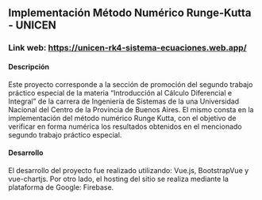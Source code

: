 ## Implementación Método Numérico Runge-Kutta - UNICEN

### Link web: https://unicen-rk4-sistema-ecuaciones.web.app/

#### Descripción
Este proyecto corresponde a la sección de promoción del segundo trabajo práctico especial de la materia “Introducción al Cálculo Diferencial e Integral” de la carrera de Ingeniería de Sistemas de la una Universidad Nacional del Centro de la Provincia de Buenos Aires. 
El mismo consta en la implementación del método numérico Runge Kutta, con el objetivo de verificar en forma numérica los resultados obtenidos en el mencionado segundo trabajo práctico especial. 


#### Desarrollo
El desarrollo del proyecto fue realizado utilizando: Vue.js, BootstrapVue y vue-chartjs. 
Por otro lado, el hosting del sitio se realiza mediante la plataforma de Google: Firebase. 

